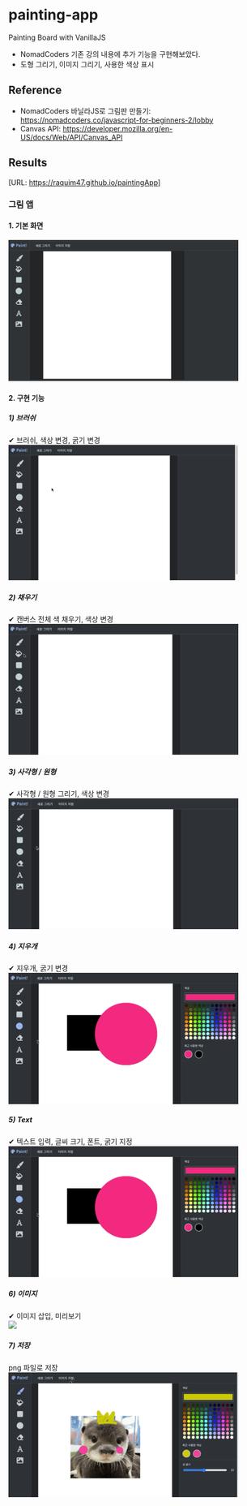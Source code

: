 # painting-app
Painting Board with VanillaJS
- NomadCoders 기존 강의 내용에 추가 기능을 구현해보았다.
- 도형 그리기, 이미지 그리기, 사용한 색상 표시 

## Reference
- NomadCoders 바닐라JS로 그림판 만들기: https://nomadcoders.co/javascript-for-beginners-2/lobby
- Canvas API: https://developer.mozilla.org/en-US/docs/Web/API/Canvas_API

## Results
[URL: https://raquim47.github.io/paintingApp]
<div>
  <h3>그림 앱</h3>
  <h4>1. 기본 화면</h4>
  
  <img width="90%" src="https://raw.githubusercontent.com/raquim47/data/main/painting-app/paintapp01.png" />
  
  <h4>2. 구현 기능</h4>
  <h5>1) 브러쉬</h5>
  <span>✔ 브러쉬, 색상 변경, 굵기 변경</span><br/>
  
  <img width="90%" src="https://raw.githubusercontent.com/raquim47/data/main/painting-app/paintapp02.gif" />
  
  <h5>2) 채우기</h5>
  <span>✔ 캔버스 전체 색 채우기, 색상 변경</span><br/>
  
  <img width="90%" src="https://raw.githubusercontent.com/raquim47/data/main/painting-app/paintapp03.gif" />
  
  
  <h5>3) 사각형 / 원형</h5>
  <span>✔ 사각형 / 원형 그리기, 색상 변경</span><br/>
  
  <img width="90%" src="https://raw.githubusercontent.com/raquim47/data/main/painting-app/paintapp04.gif" />

  <h5>4) 지우개</h5>
  <span>✔ 지우개, 굵기 변경</span><br/>
  
  <img width="90%" src="https://raw.githubusercontent.com/raquim47/data/main/painting-app/paintapp05.gif" />


  <h5>5) Text</h5>
  <span>✔ 텍스트 입력, 글씨 크기, 폰트, 굵기 지정</span><br/>
  
  <img width="90%" src="https://raw.githubusercontent.com/raquim47/data/main/painting-app/paintapp06.gif" />


  <h5>6) 이미지</h5>
  <span>✔ 이미지 삽입, 미리보기</span><br/>
  
  <img width="90%" src="https://raw.githubusercontent.com/raquim47/data/main/painting-app/paintapp07.gif" />
  
  
  <h5>7) 저장</h5>
  <span>png 파일로 저장</span><br/>
  
  <img width="90%" src="https://raw.githubusercontent.com/raquim47/data/main/painting-app/paintapp08.gif" />
</div>